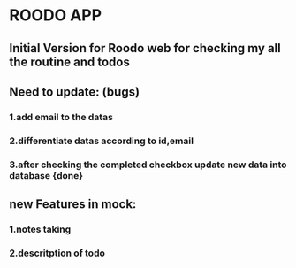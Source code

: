 # ROODO APP

## Initial Version for Roodo web for checking my all the routine and todos

## Need to update: (bugs)
### 1.add email to the datas 
### 2.differentiate datas according to id,email
### 3.after checking the completed checkbox update new data into database {done}

## new Features in mock:
### 1.notes taking 
### 2.descritption of todo